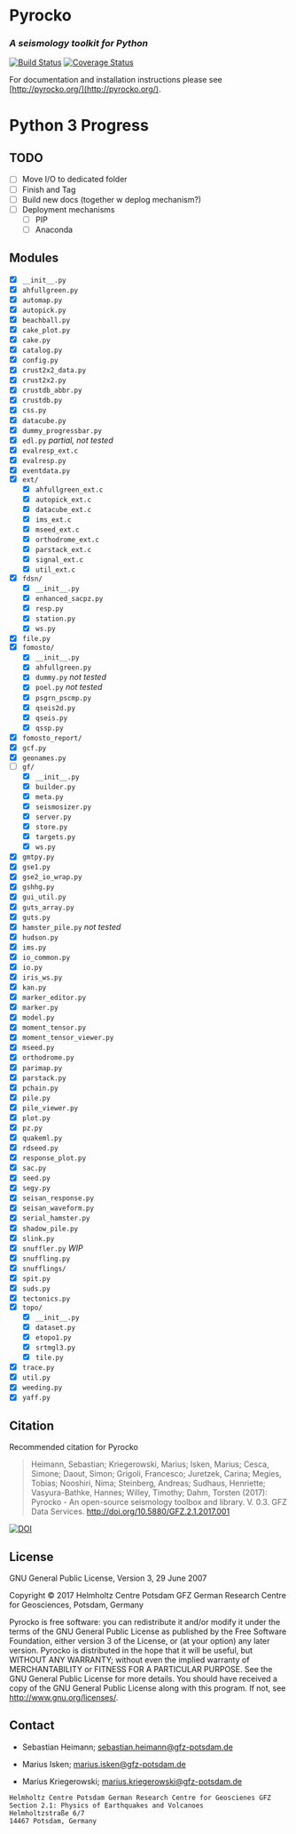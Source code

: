 # Pyrocko
### _A seismology toolkit for Python_
[![Build Status](https://travis-ci.org/pyrocko/pyrocko.svg?branch=master)](https://travis-ci.org/pyrocko/pyrocko) [![Coverage Status](https://coveralls.io/repos/github/pyrocko/pyrocko/badge.svg)](https://coveralls.io/github/pyrocko/pyrocko)

For documentation and installation instructions please see 
[http://pyrocko.org/](http://pyrocko.org/).

# Python 3 Progress

## TODO

- [ ] Move I/O to dedicated folder
- [ ] Finish and Tag
- [ ] Build new docs (together w deplog mechanism?)
- [ ] Deployment mechanisms
  - [ ] PIP
  - [ ] Anaconda

## Modules

- [x] ``__init__.py``
- [x] ``ahfullgreen.py``
- [x] ``automap.py``
- [x] ``autopick.py``
- [x] ``beachball.py``
- [x] ``cake_plot.py``
- [x] ``cake.py``
- [x] ``catalog.py``
- [x] ``config.py``
- [x] ``crust2x2_data.py``
- [x] ``crust2x2.py``
- [x] ``crustdb_abbr.py``
- [x] ``crustdb.py``
- [x] ``css.py``
- [x] ``datacube.py``
- [x] ``dummy_progressbar.py``
- [x] ``edl.py`` *partial, not tested*
- [x] ``evalresp_ext.c``
- [x] ``evalresp.py``
- [x] ``eventdata.py``
- [x] ``ext/``
  - [x] ``ahfullgreen_ext.c``
  - [x] ``autopick_ext.c``
  - [x] ``datacube_ext.c``
  - [x] ``ims_ext.c``
  - [x] ``mseed_ext.c``
  - [x] ``orthodrome_ext.c``
  - [x] ``parstack_ext.c``
  - [x] ``signal_ext.c``
  - [x] ``util_ext.c``
- [x] ``fdsn/``
  - [x] ``__init__.py``
  - [x] ``enhanced_sacpz.py``
  - [x] ``resp.py``
  - [x] ``station.py``
  - [x] ``ws.py``
- [x] ``file.py``
- [x] ``fomosto/``
  - [x] ``__init__.py``
  - [x] ``ahfullgreen.py``
  - [x] ``dummy.py`` *not tested*
  - [x] ``poel.py`` *not tested*
  - [x] ``psgrn_pscmp.py``
  - [x] ``qseis2d.py``
  - [x] ``qseis.py``
  - [x] ``qssp.py``
- [x] ``fomosto_report/``
- [x] ``gcf.py``
- [x] ``geonames.py``
- [ ] ``gf/``
  - [x] ``__init__.py``
  - [x] ``builder.py``
  - [x] ``meta.py``
  - [x] ``seismosizer.py``
  - [x] ``server.py``
  - [x] ``store.py``
  - [x] ``targets.py``
  - [x] ``ws.py``
- [x] ``gmtpy.py``
- [x] ``gse1.py``
- [x] ``gse2_io_wrap.py``
- [x] ``gshhg.py``
- [x] ``gui_util.py``
- [x] ``guts_array.py``
- [x] ``guts.py``
- [x] ``hamster_pile.py`` *not tested*
- [x] ``hudson.py``
- [x] ``ims.py``
- [x] ``io_common.py``
- [x] ``io.py``
- [x] ``iris_ws.py``
- [x] ``kan.py``
- [x] ``marker_editor.py``
- [x] ``marker.py``
- [x] ``model.py``
- [x] ``moment_tensor.py``
- [x] ``moment_tensor_viewer.py``
- [x] ``mseed.py``
- [x] ``orthodrome.py``
- [x] ``parimap.py``
- [x] ``parstack.py``
- [x] ``pchain.py``
- [x] ``pile.py``
- [x] ``pile_viewer.py``
- [x] ``plot.py``
- [x] ``pz.py``
- [x] ``quakeml.py``
- [x] ``rdseed.py``
- [x] ``response_plot.py``
- [x] ``sac.py``
- [x] ``seed.py``
- [x] ``segy.py``
- [x] ``seisan_response.py``
- [x] ``seisan_waveform.py``
- [x] ``serial_hamster.py``
- [x] ``shadow_pile.py``
- [x] ``slink.py``
- [x] ``snuffler.py`` *WIP*
- [x] ``snuffling.py``
- [x] ``snufflings/``
- [x] ``spit.py``
- [x] ``suds.py``
- [x] ``tectonics.py``
- [x] ``topo/``
  - [x] ``__init__.py``
  - [x] ``dataset.py``
  - [x] ``etopo1.py``
  - [x] ``srtmgl3.py``
  - [x] ``tile.py``
- [x] ``trace.py``
- [x] ``util.py``
- [x] ``weeding.py``
- [x] ``yaff.py``

## Citation
Recommended citation for Pyrocko

> Heimann, Sebastian; Kriegerowski, Marius; Isken, Marius; Cesca, Simone; Daout, Simon; Grigoli, Francesco; Juretzek, Carina; Megies, Tobias; Nooshiri, Nima; Steinberg, Andreas; Sudhaus, Henriette; Vasyura-Bathke, Hannes; Willey, Timothy; Dahm, Torsten (2017): Pyrocko - An open-source seismology toolbox and library. V. 0.3. GFZ Data Services. http://doi.org/10.5880/GFZ.2.1.2017.001

[![DOI](https://img.shields.io/badge/DOI-10.5880%2FGFZ.2.1.2017.001-blue.svg)](http://doi.org/10.5880/GFZ.2.1.2017.001)

## License 
GNU General Public License, Version 3, 29 June 2007

Copyright © 2017 Helmholtz Centre Potsdam GFZ German Research Centre for Geosciences, Potsdam, Germany

Pyrocko is free software: you can redistribute it and/or modify it under the terms of the GNU General Public License as published by the Free Software Foundation, either version 3 of the License, or (at your option) any later version.
Pyrocko is distributed in the hope that it will be useful, but WITHOUT ANY WARRANTY; without even the implied warranty of MERCHANTABILITY or FITNESS FOR A PARTICULAR PURPOSE.  See the GNU General Public License for more details.
You should have received a copy of the GNU General Public License along with this program. If not, see <http://www.gnu.org/licenses/>.

## Contact
* Sebastian Heimann; 
  sebastian.heimann@gfz-potsdam.de

* Marius Isken; 
  marius.isken@gfz-potsdam.de

* Marius Kriegerowski; 
  marius.kriegerowski@gfz-potsdam.de 

```
Helmholtz Centre Potsdam German Research Centre for Geoscienes GFZ
Section 2.1: Physics of Earthquakes and Volcanoes
Helmholtzstraße 6/7
14467 Potsdam, Germany
```
